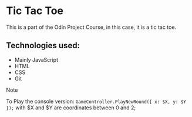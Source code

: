 # Tic Tac Toe

This is a part of the Odin Project Course, in this case, it is a tic tac toe.

## Technologies used:
* Mainly JavaScript
* HTML
* CSS
* Git

> [!NOTE]
> To Play the console version: `GameController.PlayNewRound({ x: $X, y: $Y });`
> with $X and $Y are coordinates between 0 and 2;
